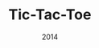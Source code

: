 ---
layout: project
type: project
published: true
image: images/tictactoe.png
title: Tic-Tac-Toe
permalink: projects/tictactoe
date: 2014
labels:
  - CLI
  - DFA
summary: Permainan tic-tac-toe sederhana dengan memanfaatkan Deterministic Finite Automata.
---